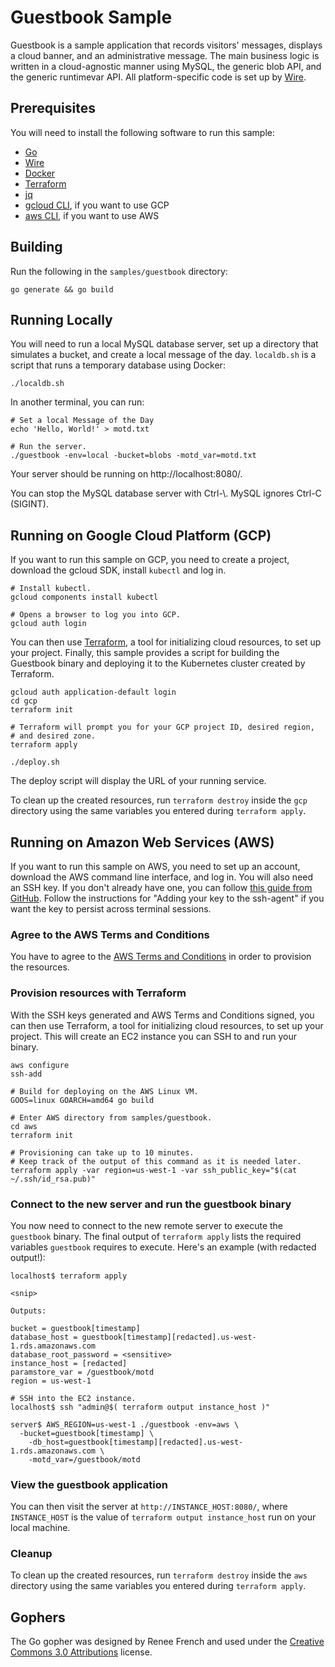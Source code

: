 # Guestbook Sample

Guestbook is a sample application that records visitors' messages, displays a
cloud banner, and an administrative message. The main business logic is
written in a cloud-agnostic manner using MySQL, the generic blob API, and the
generic runtimevar API. All platform-specific code is set up by 
[Wire](https://github.com/google/go-cloud/tree/master/wire).

## Prerequisites

You will need to install the following software to run this sample:

- [Go](https://golang.org/doc/install)
- [Wire](https://github.com/google/go-cloud/blob/master/wire/README.md#installing)
- [Docker](https://docs.docker.com/install/)
- [Terraform][TF]
- [jq](https://stedolan.github.io/jq/download/)
- [gcloud CLI](https://cloud.google.com/sdk/downloads), if you want to use GCP
- [aws CLI](https://docs.aws.amazon.com/cli/latest/userguide/installing.html),
  if you want to use AWS

## Building

Run the following in the `samples/guestbook` directory:

```shell
go generate && go build
```

## Running Locally

You will need to run a local MySQL database server, set up a directory that
simulates a bucket, and create a local message of the day. `localdb.sh` is a
script that runs a temporary database using Docker:

```shell
./localdb.sh
```

In another terminal, you can run:

```shell
# Set a local Message of the Day
echo 'Hello, World!' > motd.txt

# Run the server.
./guestbook -env=local -bucket=blobs -motd_var=motd.txt
```

Your server should be running on http://localhost:8080/.

You can stop the MySQL database server with Ctrl-\\. MySQL ignores Ctrl-C
(SIGINT).

## Running on Google Cloud Platform (GCP)

If you want to run this sample on GCP, you need to create a project, download
the gcloud SDK, install `kubectl` and log in.

``` shell
# Install kubectl.
gcloud components install kubectl

# Opens a browser to log you into GCP.
gcloud auth login
```

You can then use [Terraform][TF], a tool for initializing cloud resources, to
set up your project. Finally, this sample provides a script for building the
Guestbook binary and deploying it to the Kubernetes cluster created by
Terraform.

```shell
gcloud auth application-default login
cd gcp
terraform init

# Terraform will prompt you for your GCP project ID, desired region,
# and desired zone.
terraform apply

./deploy.sh
```

The deploy script will display the URL of your running service.

To clean up the created resources, run `terraform destroy` inside the `gcp`
directory using the same variables you entered during `terraform apply`.

## Running on Amazon Web Services (AWS)

If you want to run this sample on AWS, you need to set up an account, download
the AWS command line interface, and log in. You will also need an SSH key. If you
don't already have one, you can follow [this guide from GitHub][GitHub SSH]. Follow the instructions for "Adding your key to the ssh-agent" if you want the key to persist across terminal sessions.

### Agree to the AWS Terms and Conditions
You have to agree to the [AWS Terms and Conditions][AWS T&C] in order to provision the resources.

### Provision resources with Terraform
With the SSH keys generated and AWS Terms and Conditions signed, you can then
use Terraform, a tool for initializing cloud resources, to set up your project.
This will create an EC2 instance you can SSH to and run your binary.

```shell
aws configure
ssh-add

# Build for deploying on the AWS Linux VM.
GOOS=linux GOARCH=amd64 go build

# Enter AWS directory from samples/guestbook.
cd aws
terraform init

# Provisioning can take up to 10 minutes.
# Keep track of the output of this command as it is needed later.
terraform apply -var region=us-west-1 -var ssh_public_key="$(cat ~/.ssh/id_rsa.pub)"
```

### Connect to the new server and run the guestbook binary
You now need to connect to the new remote server to execute the `guestbook` binary. The final output of `terraform apply` lists the required variables `guestbook` requires to execute. Here's an example (with redacted output!):

```shell
localhost$ terraform apply

<snip>

Outputs:

bucket = guestbook[timestamp]
database_host = guestbook[timestamp][redacted].us-west-1.rds.amazonaws.com
database_root_password = <sensitive>
instance_host = [redacted]
paramstore_var = /guestbook/motd
region = us-west-1

# SSH into the EC2 instance.
localhost$ ssh "admin@$( terraform output instance_host )"

server$ AWS_REGION=us-west-1 ./guestbook -env=aws \
  -bucket=guestbook[timestamp] \
	-db_host=guestbook[timestamp][redacted].us-west-1.rds.amazonaws.com \
	-motd_var=/guestbook/motd
```

### View the guestbook application
You can then visit the server at `http://INSTANCE_HOST:8080/`, where
`INSTANCE_HOST` is the value of `terraform output instance_host` run on your
local machine.

### Cleanup
To clean up the created resources, run `terraform destroy` inside the `aws`
directory using the same variables you entered during `terraform apply`.

[GitHub SSH]: https://help.github.com/articles/generating-a-new-ssh-key-and-adding-it-to-the-ssh-agent/
[AWS T&C]: https://aws.amazon.com/marketplace/pp?sku=55q52qvgjfpdj2fpfy9mb1lo4

## Gophers

The Go gopher was designed by Renee French and used under the [Creative Commons
3.0 Attributions](https://creativecommons.org/licenses/by/3.0/) license.

[TF]: https://www.terraform.io/intro/getting-started/install.html
